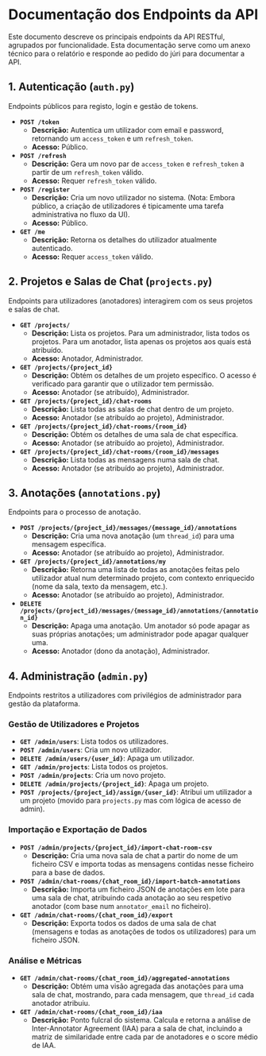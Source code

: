 # Documentação dos Endpoints da API

Este documento descreve os principais endpoints da API RESTful, agrupados por funcionalidade. Esta documentação serve como um anexo técnico para o relatório e responde ao pedido do júri para documentar a API.

## 1. Autenticação (`auth.py`)

Endpoints públicos para registo, login e gestão de tokens.

-   **`POST /token`**
    -   **Descrição:** Autentica um utilizador com email e password, retornando um `access_token` e um `refresh_token`.
    -   **Acesso:** Público.
-   **`POST /refresh`**
    -   **Descrição:** Gera um novo par de `access_token` e `refresh_token` a partir de um `refresh_token` válido.
    -   **Acesso:** Requer `refresh_token` válido.
-   **`POST /register`**
    -   **Descrição:** Cria um novo utilizador no sistema. (Nota: Embora público, a criação de utilizadores é tipicamente uma tarefa administrativa no fluxo da UI).
    -   **Acesso:** Público.
-   **`GET /me`**
    -   **Descrição:** Retorna os detalhes do utilizador atualmente autenticado.
    -   **Acesso:** Requer `access_token` válido.

## 2. Projetos e Salas de Chat (`projects.py`)

Endpoints para utilizadores (anotadores) interagirem com os seus projetos e salas de chat.

-   **`GET /projects/`**
    -   **Descrição:** Lista os projetos. Para um administrador, lista todos os projetos. Para um anotador, lista apenas os projetos aos quais está atribuído.
    -   **Acesso:** Anotador, Administrador.
-   **`GET /projects/{project_id}`**
    -   **Descrição:** Obtém os detalhes de um projeto específico. O acesso é verificado para garantir que o utilizador tem permissão.
    -   **Acesso:** Anotador (se atribuído), Administrador.
-   **`GET /projects/{project_id}/chat-rooms`**
    -   **Descrição:** Lista todas as salas de chat dentro de um projeto.
    -   **Acesso:** Anotador (se atribuído ao projeto), Administrador.
-   **`GET /projects/{project_id}/chat-rooms/{room_id}`**
    -   **Descrição:** Obtém os detalhes de uma sala de chat específica.
    -   **Acesso:** Anotador (se atribuído ao projeto), Administrador.
-   **`GET /projects/{project_id}/chat-rooms/{room_id}/messages`**
    -   **Descrição:** Lista todas as mensagens numa sala de chat.
    -   **Acesso:** Anotador (se atribuído ao projeto), Administrador.

## 3. Anotações (`annotations.py`)

Endpoints para o processo de anotação.

-   **`POST /projects/{project_id}/messages/{message_id}/annotations`**
    -   **Descrição:** Cria uma nova anotação (um `thread_id`) para uma mensagem específica.
    -   **Acesso:** Anotador (se atribuído ao projeto), Administrador.
-   **`GET /projects/{project_id}/annotations/my`**
    -   **Descrição:** Retorna uma lista de todas as anotações feitas pelo utilizador atual num determinado projeto, com contexto enriquecido (nome da sala, texto da mensagem, etc.).
    -   **Acesso:** Anotador (se atribuído ao projeto), Administrador.
-   **`DELETE /projects/{project_id}/messages/{message_id}/annotations/{annotation_id}`**
    -   **Descrição:** Apaga uma anotação. Um anotador só pode apagar as suas próprias anotações; um administrador pode apagar qualquer uma.
    -   **Acesso:** Anotador (dono da anotação), Administrador.

## 4. Administração (`admin.py`)

Endpoints restritos a utilizadores com privilégios de administrador para gestão da plataforma.

### Gestão de Utilizadores e Projetos
-   **`GET /admin/users`**: Lista todos os utilizadores.
-   **`POST /admin/users`**: Cria um novo utilizador.
-   **`DELETE /admin/users/{user_id}`**: Apaga um utilizador.
-   **`GET /admin/projects`**: Lista todos os projetos.
-   **`POST /admin/projects`**: Cria um novo projeto.
-   **`DELETE /admin/projects/{project_id}`**: Apaga um projeto.
-   **`POST /projects/{project_id}/assign/{user_id}`**: Atribui um utilizador a um projeto (movido para `projects.py` mas com lógica de acesso de admin).

### Importação e Exportação de Dados
-   **`POST /admin/projects/{project_id}/import-chat-room-csv`**
    -   **Descrição:** Cria uma nova sala de chat a partir do nome de um ficheiro CSV e importa todas as mensagens contidas nesse ficheiro para a base de dados.
-   **`POST /admin/chat-rooms/{chat_room_id}/import-batch-annotations`**
    -   **Descrição:** Importa um ficheiro JSON de anotações em lote para uma sala de chat, atribuindo cada anotação ao seu respetivo anotador (com base num `annotator_email` no ficheiro).
-   **`GET /admin/chat-rooms/{chat_room_id}/export`**
    -   **Descrição:** Exporta todos os dados de uma sala de chat (mensagens e todas as anotações de todos os utilizadores) para um ficheiro JSON.

### Análise e Métricas
-   **`GET /admin/chat-rooms/{chat_room_id}/aggregated-annotations`**
    -   **Descrição:** Obtém uma visão agregada das anotações para uma sala de chat, mostrando, para cada mensagem, que `thread_id` cada anotador atribuiu.
-   **`GET /admin/chat-rooms/{chat_room_id}/iaa`**
    -   **Descrição:** Ponto fulcral do sistema. Calcula e retorna a análise de Inter-Annotator Agreement (IAA) para a sala de chat, incluindo a matriz de similaridade entre cada par de anotadores e o score médio de IAA. 
